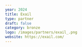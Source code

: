```yaml
---
year: 2024
title: Exail
type: partner
draft: false
category: bronze
logo: /images/partners/exail_.png
website: https://exail.com/
---
```

